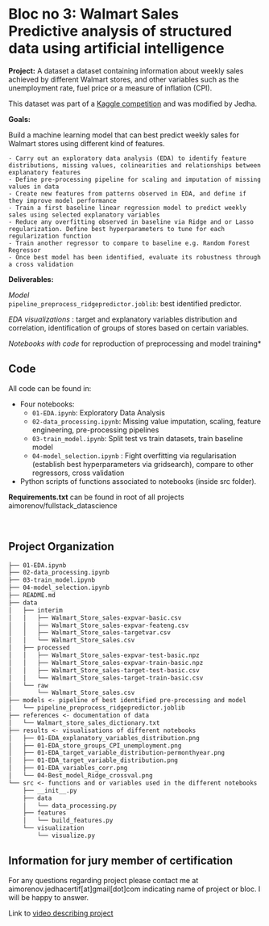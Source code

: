 **Bloc no 3: Walmart Sales**  
Predictive analysis of structured data using artificial intelligence
==============================  

**Project:**  A dataset a dataset containing information about weekly sales achieved by different Walmart stores, and other variables such as the unemployment rate, fuel price or a measure of inflation (CPI).

This dataset was part of a [Kaggle competition](https://www.kaggle.com/competitions/walmart-sales-forecasting/overview) and was modified by Jedha.

**Goals:**   

Build a machine learning model that can best predict weekly sales for Walmart stores using different kind of features. 

    - Carry out an exploratory data analysis (EDA) to identify feature distributions, missing values, colinearities and relationships between explanatory features
    - Define pre-processing pipeline for scaling and imputation of missing values in data 
    - Create new features from patterns observed in EDA, and define if they improve model performance  
    - Train a first baseline linear regression model to predict weekly sales using selected explanatory variables   
    - Reduce any overfitting observed in baseline via Ridge and or Lasso regularization. Define best hyperparameters to tune for each regularization function   
    - Train another regressor to compare to baseline e.g. Random Forest Regressor 
    - Once best model has been identified, evaluate its robustness through a cross validation

**Deliverables:** 

*Model*  
`pipeline_preprocess_ridgepredictor.joblib`: best identified predictor. 

*EDA visualizations* : target and explanatory variables distribution and correlation, identification of groups of stores based on certain variables. 

*Notebooks with code* for reproduction of preprocessing and model training*





Code
------------  
All code can be found in: 
* Four notebooks:
    - `01-EDA.ipynb`: Exploratory Data Analysis
    - `02-data_processing.ipynb`: Missing value imputation, scaling, feature engineering, pre-processing pipelines  
    - `03-train_model.ipynb`: Split test vs train datasets, train baseline model
    - `04-model_selection.ipynb` : Fight overfitting via regularisation (establish best hyperparameters via gridsearch), compare to other regressors, cross validation 
* Python scripts of functions associated to notebooks (inside src folder). 

**Requirements.txt** can be found in root of all projects aimorenov/fullstack_datascience

<br>
    
Project Organization
------------

```markdown
├── 01-EDA.ipynb
├── 02-data_processing.ipynb
├── 03-train_model.ipynb
├── 04-model_selection.ipynb
├── README.md
├── data
│   ├── interim
│   │   ├── Walmart_Store_sales-expvar-basic.csv
│   │   ├── Walmart_Store_sales-expvar-feateng.csv
│   │   ├── Walmart_Store_sales-targetvar.csv
│   │   └── Walmart_Store_sales.csv
│   ├── processed
│   │   ├── Walmart_Store_sales-expvar-test-basic.npz
│   │   ├── Walmart_Store_sales-expvar-train-basic.npz
│   │   ├── Walmart_Store_sales-target-test-basic.csv
│   │   └── Walmart_Store_sales-target-train-basic.csv
│   └── raw
│       └── Walmart_Store_sales.csv
├── models <- pipeline of best identified pre-processing and model
│   └── pipeline_preprocess_ridgepredictor.joblib
├── references <- documentation of data
│   └── Walmart_store_sales_dictionary.txt
├── results <- visualisations of different notebooks  
│   ├── 01-EDA_explanatory_variables_distribution.png
│   ├── 01-EDA_store_groups_CPI_unemployment.png
│   ├── 01-EDA_target_variable_distribution-permonthyear.png
│   ├── 01-EDA_target_variable_distribution.png
│   ├── 01-EDA_variables_corr.png
│   └── 04-Best_model_Ridge_crossval.png
└── src <- functions and or variables used in the different notebooks
    ├── __init__.py
    ├── data
    │   └── data_processing.py
    ├── features
    │   └── build_features.py
    └── visualization
        └── visualize.py
```

Information for jury member of certification
------------ 
For any questions regarding project please contact me at aimorenov.jedhacertif[at]gmail[dot]com indicating name of project or bloc. I will be happy to answer.  

Link to [video describing project](https://share.vidyard.com/watch/ZQ8LmkfdHBxppTpfdGvfgQ?) 
